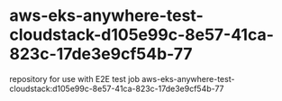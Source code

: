 # aws-eks-anywhere-test-cloudstack-d105e99c-8e57-41ca-823c-17de3e9cf54b-77
repository for use with E2E test job aws-eks-anywhere-test-cloudstack:d105e99c-8e57-41ca-823c-17de3e9cf54b-77

